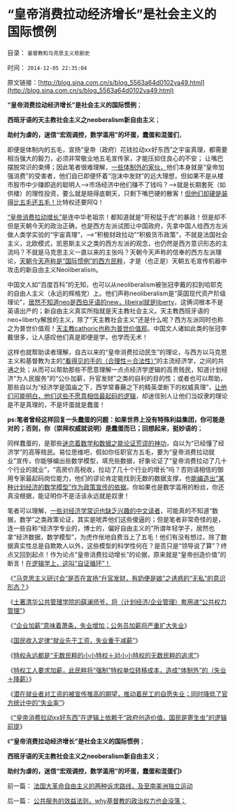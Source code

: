 # “皇帝消费拉动经济增长”是社会主义的国际惯例

目录： `基督教和马克思主义悲剧史` 

时间： `2014-12-05 22:35:04` 

原文链接：[http://blog.sina.com.cn/s/blog_5563a64d0102va49.html](http://blog.sina.com.cn/s/blog_5563a64d0102va49.html)

**“皇帝消费拉动经济增长”是社会主义的国际惯例**；

**西班牙语的天主教社会主义之neoberalism新自由主义**；

**助纣为虐的，迷信“宏观调控，数学滥用”的坏蛋，蠢蛋和混蛋们**，

即便是体制内的五毛，宣扬“皇帝（政府）花钱拉动xx好东西”之宇宙真理，都需要相当强大的毅力，必须非常敬业地五毛宣传家，才能压抑住良心的不安；
让嘴巴摆脱常识的束缚；因此笔者很难理解，[一些体制外的家伙，](../../../2008/10/16/极力维护不公平制度的是受害者自已.md)他们本身就是“皇帝加强消费”的受害者，他们自已即便怀着“泡沫中发财”的远大理想，但如果不是从楼市股市中少赚即逃的聪明人——>市场经济中他们赚不了钱吗？——>就是长期套死（如供楼）的理性投资，要么就是赔得底朝天，只剩下嘴巴硬的散客！[但他们却硬是装得比五毛还五毛！](../../../2009/8/24/先富起来的五毛义工慈善活动.md)比特权还要阿Q！

[“皇帝消费拉动增长”](../../../2014/11/27/“拉动增长”就是“看得见的手”祸国殃民的铁证！.md)是连中华老祖宗！都知道就是“苛税猛于虎”的暴政！但是却不但是天朝今天的政治正确，也是西方左派试图让中国政府，先拿中国人给西方左派做人类学实验的“宇宙真理”，——>“积极财政拉动”“积极货币政策”，不就是法国社会主义，北欧模式，凯恩斯主义之类的西方左派的观念，也仍然是西方意识形态的主流吗？不就是马克思主义一直以来的主张吗？天朝今天声称的信奉的西方左派理论，[天朝今天声称是“国际惯例”的西方民粹](../../../2014/5/14/援国际惯例的“有中国特色的国际接轨”的煽动伎俩.md)，才是（也正是）天朝五毛宣传机器中攻击的新自由主义Neoliberalism。

中国文人如“百度百科”的无知，也可以从neoliberalism被张冠李戴的扣到哈耶克的自由人主义（永远的辉格党）上。他们声称neoliberalism是“英国现代资产阶级理论”，[居然不知道neo是西伯牙语的new，libeiral就是liberty](../../../2014/4/25/美国左派的《民主和市场》与中国公知的共识.md)，这俩词根本不是英语出产的；新自由主义真实所指就是天主教社会主义。天主教西班牙语的neo+liberty解放的主义，除了“天主教社会主义”还是什么呢？西方左派同时也称之为普世价值观！[天主教cathoric也称为普世价值观](../../../2011/9/2/普世帝国的天下主义.md)。中国文人诸如此类的张冠李戴很多，让人感叹他们真是即便是学，也学而无术！

这样也就帮助读者理解，自古以来的“皇帝消费拉动民生”的理论，与西方以马克思主义和基督教为主的[“看得见的手的（合理性＝合法性）”](../../../2008/6/16/欺凌客观经济规律总是适得其反.md)的主流经济学，之间的共通之处；从而可以帮助那些不愿意理解一点点经济学逻辑的高贵贱民，知道计划经济“为人民服务”的“公仆加薪，升官发财”之类的自利的目的性；或者也可以帮助，那些自以为“经济学是国庙之下，西学常春藤之下的精英垄断下的权威真理”，[让他们可能明白，他们这些不愿意相信最起码的逻辑](../../../2012/3/25/科学认知不允许“学术分歧”.md)，却迷信别人让他们当奴隶的理论是不是真理的，不是坏蛋就是蠢蛋！

**ps:笔者曾经这样回复一头蠢蛋的问题：如果世界上没有特殊利益集团，你可能是对的；否则，你（崇拜权威就说明）是蠢蛋而已；回想起来，挺妙语的**；

同样蠢蛋的，是那些[迷恋着数学和数据之能论证荒谬的神功](../../../2011/5/14/滥用数学的逻辑混乱.md)，自以为“已经懂了经济学”的高等贱民。易位思维吧，假如你任职官方五毛，要为“皇帝消费拉动就业”宣传，你能够编出些数学模型，填充些数据，好象论证了“皇帝消费拉动了几十个行业的就业”，“高房价高税收，拉动了几十个行业的增长”吗？否则请相信的御用专家最起码岗位能力，他们的谬论肯定能找到无数的数据支撑，也[能编造出“某种计划经济的数学模型”作为政策宣传的依据](../../../2011/3/19/马克思主义计划经济的科学的数字化.md)。你如果也是数学滥用的粉丝，你还真没根据，能证明你不是活该永远就是奴隶！

笔者可以理解，[一些对经济学常识也缺乏兴趣的中文读者](../../../2011/6/30/学点经济学不能帮你发大财.md)，可能真的不知道“数据，数学”之类政策论证，其实是唬弄他们这些傻逼的；但是笔者非常奇怪的是，连一些自称“经济学专业的，博士的，偏好自由主义的”所谓年轻学子，居然也拿“经济数据，数学模型”，为虎作伥地自费当上了五毛！他们有没有想过，除了数据真实性总是自欺欺人以外，这些模型的科学性何在？是否只是“领导说了算”？终点又回到起点！作为论点“皇帝消费拉动增长”的论据，原来就是“皇帝创造价值”的断言！[在逻辑学上，这叫“自证循环”！](../../../2010/10/6/有神论的宗教是哲学，无神论的哲学是宗教.md)

《[“马克思主义研讨会”是否在宣扬“升官发财，有奶便是娘”之诱惑的“无私”的意识形态？](../../../2014/11/8/愚民们！谁是反对公务员自利加薪的“敌对意识形态”？.md)》

《[土著清华公共管理学院的薛澜师爷，将（计划经济/企业管理）套用进“公共权力管理”](../../../2014/11/10/公务员的体面是啥标准？贱民基本生活水平又是啥标准？.md)》

《[“企业加薪”意味着萧条，失业增加；公务员加薪将严重扩大失业](../../../2014/11/11/企业加薪意味着萧条和失业，复苏阶段就业增加，要先于薪水上涨.md)》

《[国民收入定律“就业先于工资，失业重于减薪”](../../../2014/11/12/国民收入定律“就业先于工资，失业重于减薪”.md)》

《[特权永远都是“无数民粹的小小特权＋对小小特权的无数民粹的追求”](../../../2014/11/14/从免费医疗到强制加薪，道德声讨科学的愚暴民粹！.md)》

《[特权工人要求加薪，此民粹将“强制”特权单位转移成本，造成“体制外”的（失业＋降薪）](../../../2014/11/21/国民收入定理适用复苏时期，也适合于萧条下降时期.md)》

《[潜在就业者对工资的被宣传推高的期望，推动着民工的自愿失业；同时降低了官方统计中的“失业率”](../../../2014/11/26/官媒宣传“平均工资上涨”，直接促进了失业失业，制造了民工荒；.md)》

《[“皇帝消费拉动xx好东西”在逻辑上依赖于“政府创造价值，国民是寄生虫”的逻辑前提](../../../2014/11/27/“拉动增长”就是“看得见的手”祸国殃民的铁证！.md)》

《**“皇帝消费拉动经济增长”是社会主义的国际惯例**；

**西班牙语的天主教社会主义之neoberalism新自由主义**；

**助纣为虐的，迷信“宏观调控，数学滥用”的坏蛋，蠢蛋和混蛋们**》

前一篇： [法国大革命自由主义的两种诉求路线，及至南美洲独立运动](../../../2014/12/28/法国大革命自由主义的两种诉求路线，及至南美洲独立运动.md)

后一篇： [公共服务的效益法则，why基督教的政治权力也会没落；](../../../2014/11/24/公共服务的效益法则，why基督教的政治权力也会没落；.md)

